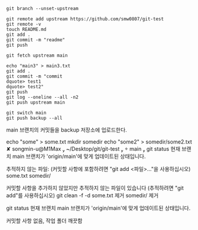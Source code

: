 ```
git branch --unset-upstream
```

```
git remote add upstream https://github.com/smw0807/git-test
git remote -v
touch README.md
git add .
git commit -m "readme"
git push
```

```
git fetch upstream main
```

```
echo "main3" > main3.txt
git add .
git commit -m "commit
dquote> test1
dquote> test2"
git push
git log --oneline --all -n2
git push upstream main
```

```
git switch main
git push backup --all
```

main 브랜치의 커밋들을 backup 저장소에 업로드한다.

echo "some" > some.txt
mkdir somedir
echo "some2" > somedir/some2.txt
✘ songmin-u@M1Max  ~/Desktop/git/git-test   main  git status
현재 브랜치 main
브랜치가 'origin/main'에 맞게 업데이트된 상태입니다.

추적하지 않는 파일:
(커밋할 사항에 포함하려면 "git add <파일>..."을 사용하십시오)
some.txt
somedir/

커밋할 사항을 추가하지 않았지만 추적하지 않는 파일이 있습니다 (추적하려면 "git
add"를 사용하십시오)
git clean -f -d
some.txt 제거
somedir/ 제거

git status
현재 브랜치 main
브랜치가 'origin/main'에 맞게 업데이트된 상태입니다.

커밋할 사항 없음, 작업 폴더 깨끗함
